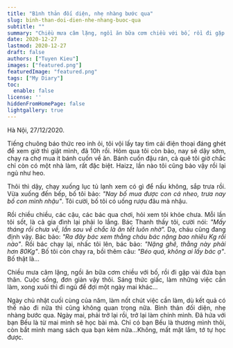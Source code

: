 ```yaml
---
title: "Bình thản đối diện, nhẹ nhàng bước qua"
slug: binh-than-doi-dien-nhe-nhang-buoc-qua
subtitle: ""
summary: "Chiều mưa câm lặng, ngồi ăn bữa cơm chiều với bố, rồi đi gặp vài đứa bạn thân. Cuộc sống, đơn giản vậy thôi. Sáng thức giấc, làm những việc cần làm, xong xuôi thì đi ngủ để đợi..."
date: 2020-12-27
lastmod: 2020-12-27
draft: false
authors: ["Tuyen Kieu"]
images: ["featured.png"]
featuredImage: "featured.png"
tags: ["My Diary"]
toc:
  enable: false
license: ''  
hiddenFromHomePage: false
lightgallery: true
---
```


<p style = "text-align: justify">Hà Nội, 27/12/2020.</p>

<p style = "text-align: justify">Tiếng chuông báo thức reo inh ỏi, tôi vội lấy tay tìm cái điện thoại đáng ghét để xem giờ thì giật mình, đã 10h rồi. Hôm qua tôi còn bảo, nay sẽ dậy sớm, chạy ra chợ mua ít bánh cuốn về ăn. Bánh cuốn đậu rán, cả quê tôi giờ chắc chỉ còn có một nhà làm, rất đặc biệt. Haizz, lần nào tôi cũng bảo vậy rồi lại ngủ như heo.</p>

<p style = "text-align: justify">Thôi thì dậy, chạy xuống lục tủ lạnh xem có gì để nấu không, sắp trưa rồi. Vừa xuống đến bếp, bố tôi bảo: <i>"Nay bố mua được con cá nheo, trưa nay bố con mình nhậu"</i>. Tôi cười, bố tôi có uống rượu đâu mà nhậu.</p>

<p style = "text-align: justify">Rồi chiều chiều, các cậu, các bác qua chơi, hỏi xem tôi khỏe chưa. Mỗi lần tôi sốt, là cả gia đình lại phải lo lắng. Bác Thanh thấy tôi, cười nói: <i>"Mấy tháng rồi chưa về, lần sau về chắc là ăn tết luôn nhờ".</i> Dạ, cháu cũng đang định vậy. Bác bảo: <i>"Ra đây bác xem thằng cháu bác nặng bao nhiêu Kg rồi nào"</i>. Rồi bác chạy lại, nhấc tôi lên, bác bảo: <i>"Nặng ghê, thằng này phải hơn 80Kg"</i>. Bố tôi còn chạy ra, bồi thêm câu: <i>"Béo quá, không ai lấy bác ạ"</i>. Bố thật là...</p>

<p style = "text-align: justify">Chiều mưa câm lặng, ngồi ăn bữa cơm chiều với bố, rồi đi gặp vài đứa bạn thân. Cuộc sống, đơn giản vậy thôi. Sáng thức giấc, làm những việc cần làm, xong xuôi thì đi ngủ để đợi một ngày mai khác...</p>

<p style = "text-align: justify">Ngày chủ nhật cuối cùng của năm, làm nốt chút việc cần làm, dù kết quả có thế nào đi nữa thì cũng không quan trọng nữa. Bình thản đối diện, nhẹ nhàng bước qua. Ngày mai, phải trở lại rồi, trở lại làm chính mình. Đã hứa với bạn Bếu là từ mai mình sẽ học bài mà. Chỉ có bạn Bếu là thương mình thôi, còn bắt mình mang sách qua bạn kèm nữa...Không, mất mặt lắm, tớ tự học được.</p>
